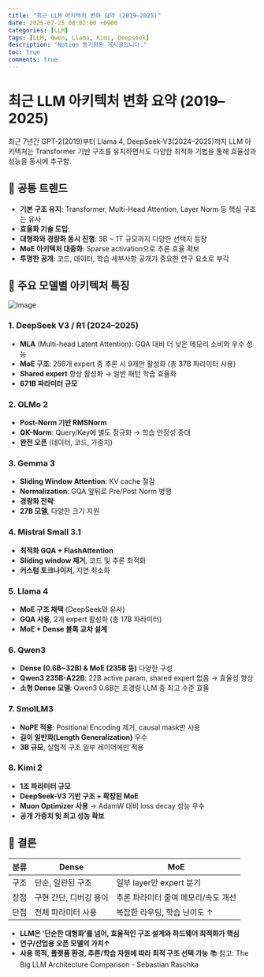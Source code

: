```yaml
---
title: "최근 LLM 아키텍처 변화 요약 (2019–2025)"
date: 2025-07-25 08:02:00 +0900
categories: [LLM]
tags: [LLM, Qwen, Llama, Kimi, Deepseek]
description: "Notion 동기화된 게시글입니다."
toc: true
comments: true
---
```


# 최근 LLM 아키텍처 변화 요약 (2019–2025)

최근 7년간 GPT-2(2019)부터 Llama 4, DeepSeek-V3(2024–2025)까지 LLM 아키텍처는 Transformer 기반 구조를 유지하면서도 다양한 최적화 기법을 통해 효율성과 성능을 동시에 추구함.

## 🔑 공통 트렌드

- **기본 구조 유지**: Transformer, Multi-Head Attention, Layer Norm 등 핵심 구조는 유사
- **효율화 기술 도입**:
- **대형화와 경량화 동시 진행**: 3B ~ 1T 규모까지 다양한 선택지 등장
- **MoE 아키텍처 대중화**: Sparse activation으로 추론 효율 확보
- **투명한 공개**: 코드, 데이터, 학습 세부사항 공개가 중요한 연구 요소로 부각
## 📌 주요 모델별 아키텍처 특징

![Image](https://prod-files-secure.s3.us-west-2.amazonaws.com/e6db513d-ec54-40ff-aa74-2487b0bcfe15/ac24fdd3-febf-45c7-8e99-afb6446591d8/image.png?X-Amz-Algorithm=AWS4-HMAC-SHA256&X-Amz-Content-Sha256=UNSIGNED-PAYLOAD&X-Amz-Credential=ASIAZI2LB466WBOA7WKK%2F20250725%2Fus-west-2%2Fs3%2Faws4_request&X-Amz-Date=20250725T150904Z&X-Amz-Expires=3600&X-Amz-Security-Token=IQoJb3JpZ2luX2VjEB0aCXVzLXdlc3QtMiJHMEUCIDKrxYLFL0MXkpuLhHsiYnlRaEktvA1rPRwHOFBmfiovAiEAjHQBLSZV0oPuBHOwNWiXvfO1VkhUkFsgYnTVq08E7b4q%2FwMIRhAAGgw2Mzc0MjMxODM4MDUiDOcc5cV3LiiY2ZetTircA%2FvO0N9iuIhUjxciz0RRJZALCtlB8t8EH1O2yVElOaI1gZM7U6GnPQdfXDNUv5r4aWeSbndmE8sfZXE5C8YXyTlp07mPYsA6mEChZfsqXVKrAexrBLdG5q9G2dT4v1ZJddTEkpCuKxfo%2BExOqcWQFpm24Q69T5Egg9zsnjDkN5qPe67KKqq0Cyi19lGpLAWd%2BGoaKKLlGzeqyEL8JZ04ELLMeXv3LJmqoQ09IPPioTraZCgQTh%2FzdNF82K31%2FeZZ4ywNqUcaCBGnO%2F7VqNCNRUQ4ss2J8eZ9d5Yc5omJoUmQjdc5tcYXFJNHAuXrEzKvKUHD4XSaJMZJN%2BdDLvqWFA%2BZMk%2BPjdlzZJ3mcXY1bWsN9xloAzLfegbB2SflFppgiYn%2BPCf3hlCOFi1yL%2FQatvFAZWgE9DNFPFg4wXC%2BWDeSNDL5Jmk2vzpshBA8yyGvcjbp2D%2BMLjwHiFL5Skoiu0ii8g8Mp9MNweGGVbkmNRVPVuY%2FuEjxalKQ%2BMIWrgwVV3mULp0dRID4rX8O6cdQRGhw1k1cdVugI7MVzfQRBQySB8rb1JQZpk1fecVRDKsI2khlbuk2puVjDJTe7U6p%2FtYVfRtmjea0pzJxlZkqewNOaUjBB4usl7VBc8JNMPuGjsQGOqUBTDdEzho%2FBqOCMDoy7Um44hGJBJIys08O7NNtuaITInWZkz%2Bsovg%2FsN5U6KTqd%2Fcg%2FglmmJ4xPnheTQfdKhn%2B%2BVxgjH63XFmJBVeihHdY1cm0l3vHBMe5LfE8p8rwSJ%2FwSoVzicngTrkxf4PDwcFeUsAXZRFfocfvYZPHvj4qVZzw5YRp%2Bc%2F%2FK7Utdt7AlRIcBKJzl7AJm79JVh5vYzBUv6A5mqKC&X-Amz-Signature=402d9ec3e5bd802c1b00c6468dcc71d82002dffb700959fc2c002d3b96c40ef4&X-Amz-SignedHeaders=host&x-amz-checksum-mode=ENABLED&x-id=GetObject)

### 1. DeepSeek V3 / R1 (2024–2025)

- **MLA** (Multi-head Latent Attention): GQA 대비 더 낮은 메모리 소비와 우수 성능
- **MoE 구조**: 256개 expert 중 추론 시 9개만 활성화 (총 37B 파라미터 사용)
- **Shared expert** 항상 활성화 → 일반 패턴 학습 효율화
- **671B 파라미터 규모**
### 2. OLMo 2

- **Post-Norm 기반 RMSNorm**
- **QK-Norm**: Query/Key에 별도 정규화 → 학습 안정성 증대
- **완전 오픈** (데이터, 코드, 가중치)
### 3. Gemma 3

- **Sliding Window Attention**: KV cache 절감
- **Normalization**: GQA 앞뒤로 Pre/Post Norm 병행
- **경량화 전략**:
- **27B 모델**, 다양한 크기 지원
### 4. Mistral Small 3.1

- **최적화 GQA + FlashAttention**
- **Sliding window 제거**, 코드 및 추론 최적화
- **커스텀 토크나이저**, 지연 최소화
### 5. Llama 4

- **MoE 구조 채택** (DeepSeek와 유사)
- **GQA 사용**, 2개 expert 활성화 (총 17B 파라미터)
- **MoE + Dense 블록 교차 설계**
### 6. Qwen3

- **Dense (0.6B~32B) & MoE (235B 등)** 다양한 구성
- **Qwen3 235B-A22B**: 22B active param, shared expert 없음 → 효율성 향상
- **소형 Dense 모델**: Qwen3 0.6B는 초경량 LLM 중 최고 수준 효율
### 7. SmolLM3

- **NoPE 적용**: Positional Encoding 제거, causal mask만 사용
- **길이 일반화(Length Generalization)** 우수
- **3B 규모**, 실험적 구조 일부 레이어에만 적용
### 8. Kimi 2

- **1조 파라미터 규모**
- **DeepSeek-V3 기반 구조 + 확장된 MoE**
- **Muon Optimizer 사용** → AdamW 대비 loss decay 성능 우수
- **공개 가중치 및 최고 성능 확보**
## 🧩 결론

| 분류 | Dense | MoE |
| --- | --- | --- |
| 구조 | 단순, 일관된 구조 | 일부 layer만 expert 분기 |
| 장점 | 구현 간단, 디버깅 용이 | 추론 파라미터 줄여 메모리/속도 개선 |
| 단점 | 전체 파라미터 사용 | 복잡한 라우팅, 학습 난이도 ↑ |

- **LLM은 ‘단순한 대형화’를 넘어, 효율적인 구조 설계와 하드웨어 최적화가 핵심**
- **연구/산업용 오픈 모델의 가치↑**
- **사용 목적, 플랫폼 환경, 추론/학습 자원에 따라 최적 구조 선택 가능**
📚 참고: The Big LLM Architecture Comparison - Sebastian Raschka


